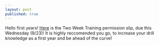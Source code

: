 ```yaml
---
layout: post
published: true
---
```

Hello first years! [Here](https://docs.google.com/document/d/13Y87v4rFVDFhfZ7m9NSjcPoN_4vuU3anxulT6EkIY5o/edit?usp=sharing) is the Two Week Training permission slip, due this Wednesday (9/23)! It is highly reccomended you go, to increase your drill knowledge as a first year and be ahead of the curve!
